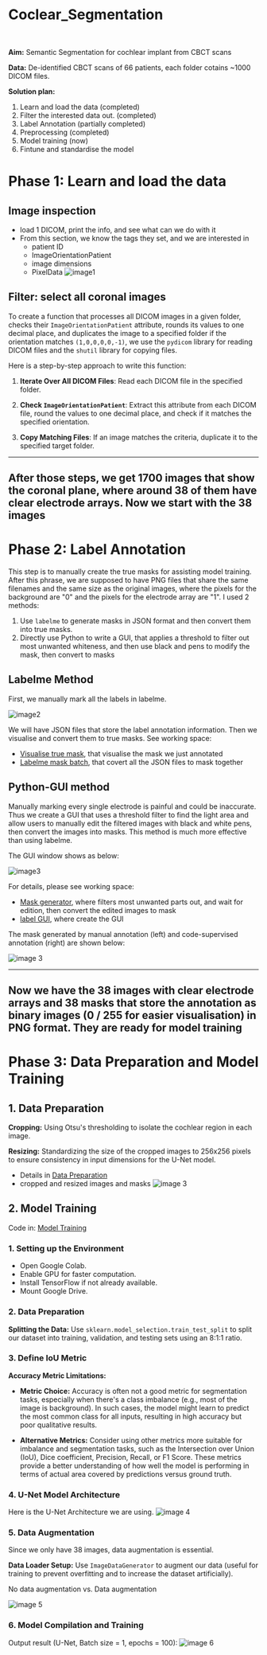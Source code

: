 # Coclear_Segmentation
<br>

__Aim:__ Semantic Segmentation for cochlear implant from CBCT scans

__Data:__ De-identified CBCT scans of 66 patients, each folder cotains ~1000 DICOM files.

__Solution plan:__ 
1. Learn and load the data (completed)
2. Filter the interested data out. (completed)
3. Label Annotation (partially completed)
4. Preprocessing (completed)
5. Model training (now)
6. Fintune and standardise the model

 # Phase 1: Learn and load the data
 ## Image inspection
- load 1 DICOM, print the info, and see what can we do with it
- From this section, we know the tags they set, and we are interested in 
    - patient ID
    - ImageOrientationPatient
    - image dimensions
    - PixelData
![image1](img/data_info.jpg)

## Filter: select all coronal images
To create a function that processes all DICOM images in a given folder, checks their `ImageOrientationPatient` attribute, rounds its values to one decimal place, and duplicates the image to a specified folder if the orientation matches `(1,0,0,0,0,-1)`, we use the `pydicom` library for reading DICOM files and the `shutil` library for copying files.

Here is a step-by-step approach to write this function:

1. **Iterate Over All DICOM Files**: Read each DICOM file in the specified folder.

2. **Check `ImageOrientationPatient`**: Extract this attribute from each DICOM file, round the values to one decimal place, and check if it matches the specified orientation.

3. **Copy Matching Files**: If an image matches the criteria, duplicate it to the specified target folder.

---
__After those steps, we get 1700 images that show the coronal plane, where around 38 of them have clear electrode arrays. Now we start with the 38 images__
---

# Phase 2: Label Annotation
This step is to manually create the true masks for assisting model training. After this phrase, we are supposed to have PNG files that share the same filenames and the same size as the original images, where the pixels for the background are "0" and the pixels for the electrode array are "1". I used 2 methods: 
  1) Use `labelme` to generate masks in JSON format and then convert them into true masks.
  2) Directly use Python to write a GUI, that applies a threshold to filter out most unwanted whiteness, and then use black and pens to modify the mask, then convert to masks

## Labelme Method
First, we manually mark all the labels in labelme.

![image2](img/labelme.jpg)

We will have JSON files that store the label annotation information. Then we visualise and convert them to true masks. See working space:
- [Visualise true mask](https://github.com/Yunyaonate/coclear_segmentation/blob/main/Visualise_true_mask.ipynb), that visualise the mask we just annotated
- [Labelme mask batch](https://github.com/Yunyaonate/coclear_segmentation/blob/main/labelme_mask_batch.ipynb), that covert all the JSON files to mask together

## Python-GUI method
Manually marking every single electrode is painful and could be inaccurate. Thus we create a GUI that uses a threshold filter to find the light area and allow users to manually edit the filtered images with black and white pens, then convert the images into masks. This method is much more effective than using labelme.

The GUI window shows as below:

![image3](img/gui_overview.jpg)

For details, please see working space:
- [Mask generator](https://github.com/Yunyaonate/coclear_segmentation/blob/main/mask_generator.ipynb), where filters most unwanted parts out, and wait for edition, then convert the edited images to mask
- [label GUI](https://github.com/Yunyaonate/coclear_segmentation/blob/main/label_gui.py), where create the GUI


The mask generated by manual annotation (left) and code-supervised annotation (right) are shown below:

![image 3](img/labelme_vs_gui.jpg)


---
Now we have the 38 images with clear electrode arrays and 38 masks that store the annotation as binary images (0 / 255 for easier visualisation) in PNG format. They are ready for model training
---

# Phase 3: Data Preparation and Model Training

## 1. Data Preparation

__Cropping:__ Using Otsu's thresholding to isolate the cochlear region in each image.

__Resizing:__ Standardizing the size of the cropped images to 256x256 pixels to ensure consistency in input dimensions for the U-Net model.

- Details in [Data Preparation](https://github.com/Yunyaonate/coclear_segmentation/blob/main/data_preperation.ipynb)
- cropped and resized images and masks
![image 3](img/croped_img.jpg)

  
## 2. Model Training

Code in: [Model Training](https://github.com/Yunyaonate/coclear_segmentation/blob/main/Model_training.ipynb)

### 1. Setting up the Environment
- Open Google Colab.
- Enable GPU for faster computation.
- Install TensorFlow if not already available.
- Mount Google Drive.
### 2. Data Preparation

__Splitting the Data:__ Use `sklearn.model_selection.train_test_split` to split our dataset into training, validation, and testing sets using an 8:1:1 ratio.

### 3. Define IoU Metric
**Accuracy Metric Limitations:**

- **Metric Choice:** Accuracy is often not a good metric for segmentation tasks, especially when there's a class imbalance (e.g., most of the image is background). In such cases, the model might learn to predict the most common class for all inputs, resulting in high accuracy but poor qualitative results.

- **Alternative Metrics:** Consider using other metrics more suitable for imbalance and segmentation tasks, such as the Intersection over Union (IoU), Dice coefficient, Precision, Recall, or F1 Score. These metrics provide a better understanding of how well the model is performing in terms of actual area covered by predictions versus ground truth.

### 4. U-Net Model Architecture
Here is the U-Net Architecture we are using.
![image 4](img/unet_arch.jpg)

### 5. Data Augmentation

Since we only have 38 images, data augmentation is essential. 

__Data Loader Setup:__ Use `ImageDataGenerator` to augment our data (useful for training to prevent overfitting and to increase the dataset artificially).

No data augmentation vs. Data augmentation

![image 5](img/data_augmentation.jpg)

### 6. Model Compilation and Training

Output result (U-Net, Batch size = 1, epochs = 100):
![image 6](img/result.jpg)
